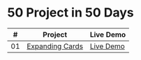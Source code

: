 # 50 Project in 50 Days

|  #  | Project                                        | Live Demo                                                                      |
| :-: | ---------------------------------------------- | ------------------------------------------------------------------------------ |
| 01  | [Expanding Cards](./expanding-cards/README.md) | [Live Demo](https://josephgattuso.github.io/50-projects/expanding-cards/index) |

